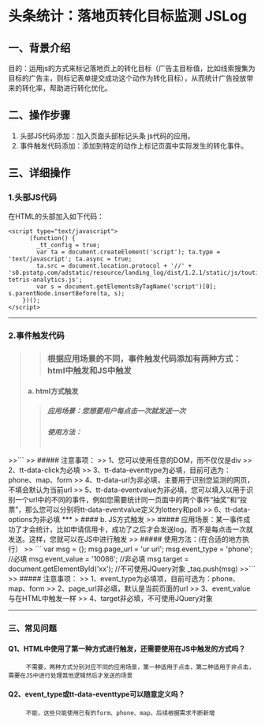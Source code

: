 # 头条统计：落地页转化目标监测 JSLog

## 一、背景介绍
目的：运用js的方式来标记落地页上的转化目标（广告主目标值，比如线索搜集为目标的广告主，则标记表单提交成功这个动作为转化目标），从而统计广告投放带来的转化率，帮助进行转化优化。

## 二、操作步骤
1. 头部JS代码添加：加入页面头部标记头条 js代码的应用。
2. 事件触发代码添加：添加到特定的动作上标记页面中实际发生的转化事件。

## 三、详细操作
### 1.头部JS代码
在HTML的头部加入如下代码：
```
<script type="text/javascript">
      (function() {
      	_tt_config = true;
        var ta = document.createElement('script'); ta.type = 'text/javascript'; ta.async = true;
        ta.src = document.location.protocol + '//' + 's0.pstatp.com/adstatic/resource/landing_log/dist/1.2.1/static/js/toutiao-tetris-analytics.js';
        var s = document.getElementsByTagName('script')[0]; s.parentNode.insertBefore(ta, s);
    })();
</script>
```
***
### 2.事件触发代码
>> ### 根据应用场景的不同，事件触发代码添加有两种方式：html中触发和JS中触发
> #### a. html方式触发
>> ##### 应用场景：您想要用户每点击一次就发送一次
>> ##### 使用方法：
>> ```
<div tt-data-click="click" tt-data-url="url" tt-data-eventtype="phone" tt-data-eventvalue="10086" tt-data-options="">
</div>
>>```
>> ##### 注意事项：
>>      1、您可以使用任意的DOM，而不仅仅是div
>>      2、tt-data-click为必填
>>      3、tt-data-eventtype为必填，目前可选为：phone、map、form
>>      4、tt-data-url为非必填，主要用于识别您监测的网页，不填会默认为当前url
>>      5、tt-data-eventvalue为非必填，您可以填入以用于识别一个url中的不同的事件，例如您需要统计同一页面中的两个事件“抽奖”和“投票”，那么您可以分别将tt-data-eventvalue定义为lottery和poll
>>      6、tt-data-options为非必填
***
> #### b. JS方式触发
>> ##### 应用场景：某一事件成功了才会统计，比如申请信用卡，成功了之后才会发送log，而不是每点击一次就发送。这样，您就可以在JS中进行触发
>> ##### 使用方法：(在合适的地方执行）
>> ```
var msg = {};
msg.page_url = 'ur url';
msg.event_type = 'phone';  //必填
msg.event_value = '10086'; //非必填
msg.target = document.getElementById('xx'); //不可使用JQuery对象
_taq.push(msg)
>>```
>> ##### 注意事项：
>>      1、event_type为必填项，目前可选为：phone、map、form
>>      2、page_url非必填，默认是当前页面的url
>>      3、event_value与在HTML中触发一样
>>      4、target非必填，不可使用JQuery对象

***

### 三、常见问题
#### Q1、HTML中使用了第一种方式进行触发，还需要使用在JS中触发的方式吗？
         不需要，两种方式分别对应不同的应用场景，第一种适用于点击，第二种适用于非点击，需要在JS中进行处理其他逻辑然后才发送的场景
#### Q2、event_type或tt-data-eventtype可以随意定义吗？
         不能，这些只能使用已有的form、phone、map，后续根据需求不断新增
